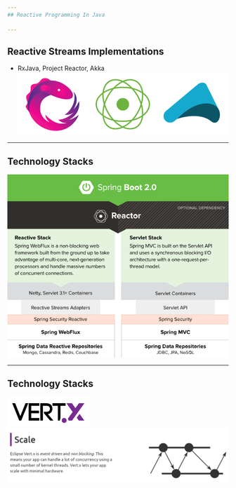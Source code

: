 ```yaml
---
## Reactive Programming In Java

---
```

## Reactive Streams Implementations
- RxJava, Project Reactor, Akka
![Reactive Streams implementations](assets/img/reactive_logos.png)

---
## Technology Stacks
![Spring Boot 2.0](assets/img/spring_boot_2.0_reactor.png)

---
## Technology Stacks
![Vert.x logo](assets/img/vertx_logo.png)
![Vert.x scale](assets/img/vertx_reactive.png)

